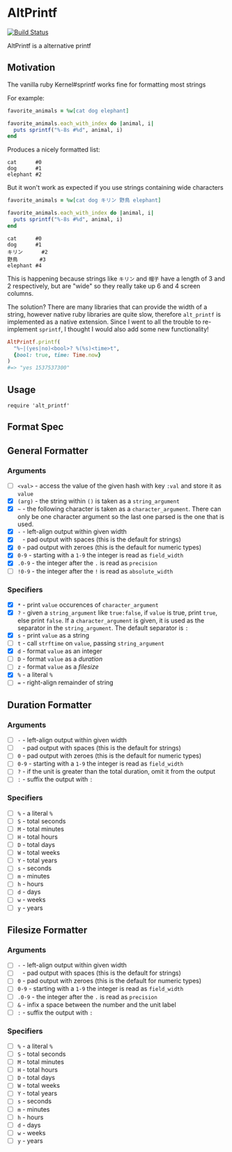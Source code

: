 # AltPrintf
[![Build Status](https://travis-ci.org/zashoku/alt_printf.svg?branch=master)](https://travis-ci.org/zashoku/alt_printf)

AltPrintf is a alternative printf

## Motivation

The vanilla ruby Kernel#sprintf works fine for formatting most strings

For example:
```ruby
favorite_animals = %w[cat dog elephant]

favorite_animals.each_with_index do |animal, i|
  puts sprintf("%-8s #%d", animal, i)
end
```

Produces a nicely formatted list:

```
cat      #0
dog      #1
elephant #2
```

But it won't work as expected if you use strings containing wide characters

```ruby
favorite_animals = %w[cat dog キリン 野鳥 elephant]

favorite_animals.each_with_index do |animal, i|
  puts sprintf("%-8s #%d", animal, i)
end
```

```
cat      #0
dog      #1
キリン      #2
野鳥       #3
elephant #4
```

This is happening because strings like `キリン` and `帽子` have a length of 3
and 2 respectively, but are "wide" so they really take up 6 and 4 screen
columns.

The solution?  There are many libraries that can provide the width of a string,
however native ruby libraries are quite slow, therefore `alt_printf` is
implemented as a native extension.  Since I went to all the trouble to
re-implement `sprintf`, I thought I would also add some new functionality!

```ruby
AltPrintf.printf(
  "%~|(yes|no)<bool>? %(%s)<time>t",
  {bool: true, time: Time.now}
)
#=> "yes 1537537300"
```

## Usage

`require 'alt_printf'`

## Format Spec

## General Formatter

### Arguments
- [ ] `<val>` - access the value of the given hash with key `:val` and store it as `value`
- [x] `(arg)` - the string within `()` is taken as a `string_argument`
- [x] `~`     - the following character is taken as a `character_argument`.  There can only be one character argument so the last one parsed is the one that is used.
- [x] `-`     - left-align output within given width
- [x] ` `     - pad output with spaces (this is the default for strings)
- [x] `0`     - pad output with zeroes (this is the default for numeric types)
- [x] `0-9`   - starting with a `1-9` the integer is read as `field_width`
- [x] `.0-9`  - the integer after the `.` is read as `precision`
- [ ] `!0-9`  - the integer after the `!` is read as `absolute_width`

### Specifiers
- [x] `*`     - print `value` occurences of `character_argument`
- [x] `?`     - given a `string_argument` like `true:false`, if `value` is true, print `true`, else print `false`.  If a `character_argument` is given, it is used as the separator in the `string_argument`.  The default separator is `:`
- [x] `s`     - print `value` as a string
- [ ] `t`     - call `strftime` on `value`, passing `string_argument`
- [x] `d`     - format `value` as an integer
- [ ] `D`     - format `value` as a *duration*
- [ ] `z`     - format `value` as a *filesize*
- [x] `%`     - a literal `%`
- [ ] `=`     - right-align remainder of string

## Duration Formatter

### Arguments
- [ ] `-`     - left-align output within given width
- [ ] ` `     - pad output with spaces (this is the default for strings)
- [ ] `0`     - pad output with zeroes (this is the default for numeric types)
- [ ] `0-9`   - starting with a `1-9` the integer is read as `field_width`
- [ ] `?`     - if the unit is greater than the total duration, omit it from the output
- [ ] `:`     - suffix the output with `:`

### Specifiers
- [ ] `%`     - a literal `%`
- [ ] `S`     - total seconds
- [ ] `M`     - total minutes
- [ ] `H`     - total hours
- [ ] `D`     - total days
- [ ] `W`     - total weeks
- [ ] `Y`     - total years
- [ ] `s`     - seconds
- [ ] `m`     - minutes
- [ ] `h`     - hours
- [ ] `d`     - days
- [ ] `w`     - weeks
- [ ] `y`     - years

## Filesize Formatter

### Arguments
- [ ] `-`     - left-align output within given width
- [ ] ` `     - pad output with spaces (this is the default for strings)
- [ ] `0`     - pad output with zeroes (this is the default for numeric types)
- [ ] `0-9`   - starting with a `1-9` the integer is read as `field_width`
- [ ] `.0-9`  - the integer after the `.` is read as `precision`
- [ ] `&`     - infix a space between the number and the unit label
- [ ] `:`     - suffix the output with `:`

### Specifiers
- [ ] `%`     - a literal `%`
- [ ] `S`     - total seconds
- [ ] `M`     - total minutes
- [ ] `H`     - total hours
- [ ] `D`     - total days
- [ ] `W`     - total weeks
- [ ] `Y`     - total years
- [ ] `s`     - seconds
- [ ] `m`     - minutes
- [ ] `h`     - hours
- [ ] `d`     - days
- [ ] `w`     - weeks
- [ ] `y`     - years
